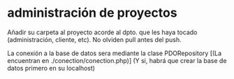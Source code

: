 # administración de proyectos

Añadir su carpeta al proyecto acorde al dpto. que les haya tocado (administración, cliente, etc).
No olviden pull antes del push.

La conexión a la base de datos sera mediante la clase PDORepository [(La encuentran en ./conection/conection.php)]
(Y si, habrá que crear la base de datos primero en su localhost)
